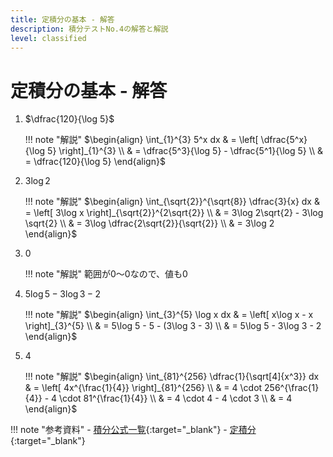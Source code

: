 ```yaml
---
title: 定積分の基本 - 解答
description: 積分テストNo.4の解答と解説
level: classified
---
```


# 定積分の基本 - 解答

1. $\dfrac{120}{\log 5}$

    !!! note "解説"
        $\begin{align}
        \int_{1}^{3} 5^x dx & = \left[ \dfrac{5^x}{\log 5} \right]_{1}^{3} \\
        & = \dfrac{5^3}{\log 5} - \dfrac{5^1}{\log 5} \\
        & = \dfrac{120}{\log 5}
        \end{align}$

2. $3\log 2$ 

    !!! note "解説"
        $\begin{align}
        \int_{\sqrt{2}}^{\sqrt{8}} \dfrac{3}{x} dx & = \left[ 3\log x \right]_{\sqrt{2}}^{2\sqrt{2}} \\
        & = 3\log 2\sqrt{2} - 3\log \sqrt{2} \\
        & = 3\log \dfrac{2\sqrt{2}}{\sqrt{2}} \\
        & = 3\log 2
        \end{align}$

3. $0$

    !!! note "解説"
        範囲が0～0なので、値も0

4. $5\log 5 - 3\log 3 - 2$

    !!! note "解説"
        $\begin{align}
        \int_{3}^{5} \log x dx & = \left[ x\log x - x \right]_{3}^{5} \\
        & = 5\log 5 - 5 - (3\log 3 - 3) \\
        & = 5\log 5 - 3\log 3 - 2
        \end{align}$

5. $4$

    !!! note "解説"
        $\begin{align}
        \int_{81}^{256} \dfrac{1}{\sqrt[4]{x^3}} dx & = \left[ 4x^{\frac{1}{4}} \right]_{81}^{256} \\
        & = 4 \cdot 256^{\frac{1}{4}} - 4 \cdot 81^{\frac{1}{4}} \\
        & = 4 \cdot 4 - 4 \cdot 3 \\
        & = 4
        \end{align}$

!!! note "参考資料"
    - [積分公式一覧](https://manabitimes.jp/math/850){:target="_blank"}
    - [定積分](https://manabitimes.jp/math/2688){:target="_blank"}